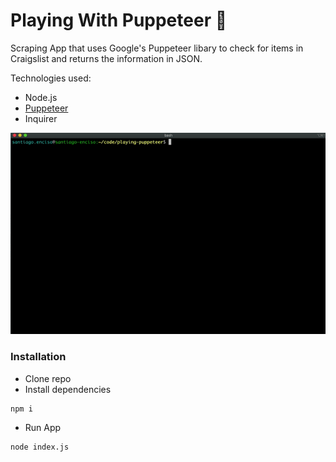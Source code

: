 # Playing With Puppeteer :dolls:

Scraping App that uses Google's Puppeteer libary to check for items in Craigslist and returns the information in JSON.

Technologies used:

- Node.js
- [Puppeteer](https://www.npmjs.com/package/puppeteer)
- Inquirer

![Puppeteer Demo](puppeteer-demo.gif)

### Installation

- Clone repo
- Install dependencies

```
npm i
```

- Run App

```
node index.js
```
